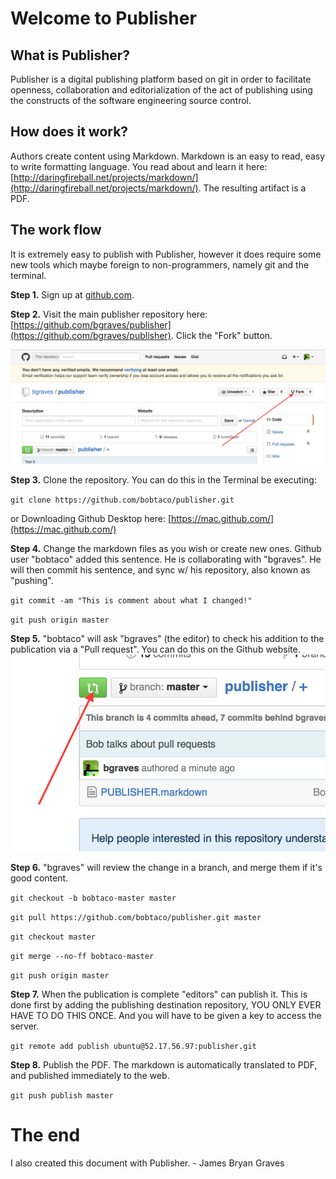 Welcome to Publisher
====================

What is Publisher?
------------------

Publisher is a digital publishing platform based on git in order to facilitate openness, collaboration and editorialization of the act of publishing using the constructs of the software engineering source control.

How does it work?
-----------------

Authors create content using Markdown.  Markdown is an easy to read, easy to write formatting language.  You read about and learn it here: [http://daringfireball.net/projects/markdown/](http://daringfireball.net/projects/markdown/).  The resulting artifact is a PDF.

The work flow
-------------

It is extremely easy to publish with Publisher, however it does require some new tools which maybe foreign to non-programmers, namely git and the terminal.

**Step 1.**
Sign up at [github.com](http://github.com).

**Step 2.**
Visit the main publisher repository here: [https://github.com/bgraves/publisher](https://github.com/bgraves/publisher).  Click the "Fork" button.

![Fork image](fork.png "Fork")

**Step 3.**
Clone the repository.  You can do this in the Terminal be executing:

`git clone https://github.com/bobtaco/publisher.git`

or Downloading Github Desktop here: [https://mac.github.com/](https://mac.github.com/)

**Step 4.**
Change the markdown files as you wish or create new ones. Github user "bobtaco" added this sentence. He is collaborating with "bgraves".  He will then commit his sentence, and sync w/ his repository, also known as "pushing".

`git commit -am "This is comment about what I changed!"`

`git push origin master`

**Step 5.**
"bobtaco" will ask "bgraves" (the editor) to check his addition to the publication via a "Pull request".  You can do this on the Github website.
![Pull image](pull.png "Pulling")

**Step 6.**
"bgraves" will review the change in a branch, and merge them if it's good content.

`git checkout -b bobtaco-master master`

`git pull https://github.com/bobtaco/publisher.git master`

`git checkout master`

`git merge --no-ff bobtaco-master`

`git push origin master`

**Step 7.**
When the publication is complete "editors" can publish it.  This is done first by adding the publishing destination repository, YOU ONLY EVER HAVE TO DO THIS ONCE.  And you will have to be given a key to access the server.

`git remote add publish ubuntu@52.17.56.97:publisher.git`



**Step 8.**
Publish the PDF.  The markdown is automatically translated to PDF, and published immediately to the web.

`git push publish master`

The end
=======

I also created this document with Publisher. - James Bryan Graves

